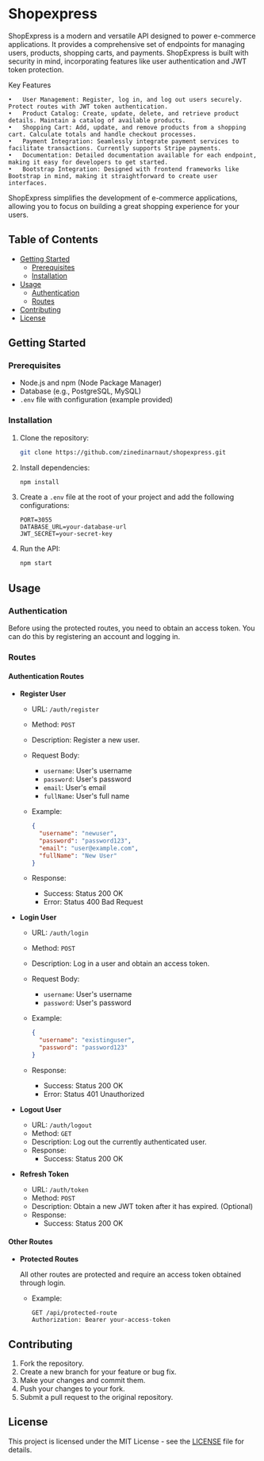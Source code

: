 # Shopexpress

ShopExpress is a modern and versatile API designed to power e-commerce applications. It provides a comprehensive set of endpoints for managing users, products, shopping carts, and payments. ShopExpress is built with security in mind, incorporating features like user authentication and JWT token protection.

Key Features

	•	User Management: Register, log in, and log out users securely. Protect routes with JWT token authentication.
	•	Product Catalog: Create, update, delete, and retrieve product details. Maintain a catalog of available products.
	•	Shopping Cart: Add, update, and remove products from a shopping cart. Calculate totals and handle checkout processes.
	•	Payment Integration: Seamlessly integrate payment services to facilitate transactions. Currently supports Stripe payments.
	•	Documentation: Detailed documentation available for each endpoint, making it easy for developers to get started.
	•	Bootstrap Integration: Designed with frontend frameworks like Bootstrap in mind, making it straightforward to create user interfaces.

ShopExpress simplifies the development of e-commerce applications, allowing you to focus on building a great shopping experience for your users.

## Table of Contents

- [Getting Started](#getting-started)
  - [Prerequisites](#prerequisites)
  - [Installation](#installation)
- [Usage](#usage)
  - [Authentication](#authentication)
  - [Routes](#routes)
- [Contributing](#contributing)
- [License](#license)

## Getting Started

### Prerequisites

- Node.js and npm (Node Package Manager)
- Database (e.g., PostgreSQL, MySQL)
- `.env` file with configuration (example provided)

### Installation

1. Clone the repository:

   ```bash
   git clone https://github.com/zinedinarnaut/shopexpress.git
   ```

2. Install dependencies:

   ```bash
   npm install
   ```

3. Create a `.env` file at the root of your project and add the following configurations:

   ```env
   PORT=3055
   DATABASE_URL=your-database-url
   JWT_SECRET=your-secret-key
   ```

4. Run the API:

   ```bash
   npm start
   ```

## Usage

### Authentication

Before using the protected routes, you need to obtain an access token. You can do this by registering an account and logging in.

### Routes

#### Authentication Routes

- **Register User**

  - URL: `/auth/register`
  - Method: `POST`
  - Description: Register a new user.
  - Request Body:
    - `username`: User's username
    - `password`: User's password
    - `email`: User's email
    - `fullName`: User's full name
  - Example:

    ```json
    {
      "username": "newuser",
      "password": "password123",
      "email": "user@example.com",
      "fullName": "New User"
    }
    ```

  - Response:
    - Success: Status 200 OK
    - Error: Status 400 Bad Request

- **Login User**

  - URL: `/auth/login`
  - Method: `POST`
  - Description: Log in a user and obtain an access token.
  - Request Body:
    - `username`: User's username
    - `password`: User's password
  - Example:

    ```json
    {
      "username": "existinguser",
      "password": "password123"
    }
    ```

  - Response:
    - Success: Status 200 OK
    - Error: Status 401 Unauthorized

- **Logout User**

  - URL: `/auth/logout`
  - Method: `GET`
  - Description: Log out the currently authenticated user.
  - Response:
    - Success: Status 200 OK

- **Refresh Token**

  - URL: `/auth/token`
  - Method: `POST`
  - Description: Obtain a new JWT token after it has expired. (Optional)
  - Response:
    - Success: Status 200 OK

#### Other Routes

- **Protected Routes**

  All other routes are protected and require an access token obtained through login.

  - Example:

    ```http
    GET /api/protected-route
    Authorization: Bearer your-access-token
    ```

## Contributing

1. Fork the repository.
2. Create a new branch for your feature or bug fix.
3. Make your changes and commit them.
4. Push your changes to your fork.
5. Submit a pull request to the original repository.

## License

This project is licensed under the MIT License - see the [LICENSE](LICENSE) file for details.